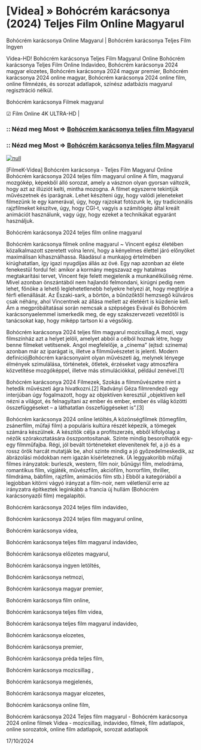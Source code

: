 # [Videa] » Bohócrém karácsonya (2024) Teljes Film Online Magyarul




Bohócrém karácsonya Online Magyarul | Bohócrém karácsonya Teljes Film Ingyen

Videa-HD! Bohócrém karácsonya Teljes Film Magyarul Online Bohócrém karácsonya Teljes Film Online Indavideo, Bohócrém karácsonya 2024 magyar elozetes, Bohócrém karácsonya 2024 magyar premier, Bohócrém karácsonya 2024 online magyar, Bohócrém karácsonya 2024 online film, online filmnézés, és sorozat adatlapok, színész adatbázis magyarul regisztráció nélkül.

Bohócrém karácsonya Filmek magyarul

☑ Film Online 4K ULTRA-HD |

### :: Nézd meg Most => [Bohócrém karácsonya teljes film Magyarul](https://t.co/GjRHSVHNla)

### :: Nézd meg Most => [Bohócrém karácsonya teljes film Magyarul](https://t.co/GjRHSVHNla)

[![null](https://static.wixstatic.com/media/855a25_043b5abeb4ae4d35ac003198e7fe56ed~mv2.gif)](https://t.co/GjRHSVHNla)

[FilmeK-Videa] Bohócrém karácsonya - Teljes Film Magyarul Online Bohócrém karácsonya 2024 teljes film magyarul online A film, magyarul mozgókép, képekből álló sorozat, amely a vásznon olyan gyorsan változik, hogy azt az illúziót kelti, mintha mozogna. A filmet egyszerre tekintjük művészetnek és iparágnak. Lehet készíteni úgy, hogy valódi jeleneteket filmezünk le egy kamerával, úgy, hogy rajzokat fotózunk le, így tradicionális rajzfilmeket készítve, úgy, hogy CGI-t, vagyis a számítógép által kreált animációt használunk, vagy úgy, hogy ezeket a technikákat egyaránt használjuk.

Bohócrém karácsonya 2024 teljes film online magyarul

Bohócrém karácsonya filmek online magyarul ~ Vincent egész életében közalkalmazott szeretett volna lenni, hogy a kényelmes élettel járó előnyöket maximálisan kihasználhassa. Ráadásul a munkajog értelmében kirúghatatlan, így igazi nyugdíjas állás az övé. Egy nap azonban az élete fenekestül fordul fel: amikor a kormány megszavaz egy hatalmas megtakarítási tervet, Vincent feje felett megjelenik a munkanélküliség réme. Mivel azonban önszántából nem hajlandó felmondani, kirúgni pedig nem lehet, főnöke a lehető leglehetetlenebb helyekre helyezi át, hogy megtörje a férfi ellenállását. Az Északi-sark, a börtön, a bűnözőktől hemzsegő külváros csak néhány, ahol Vincentnek az állása mellett az életéért is küzdenie kell. Ám a megpróbáltatásai során nemcsak a szépséges Evával és Bohócrém karácsonyaelemmel ismerkedik meg, de egy szakszervezeti vezetőtől is tanácsokat kap, hogy miképp tartson ki a végsőkig.

Bohócrém karácsonya 2024 teljes film magyarul mozicsillag,A mozi, vagy filmszínház azt a helyet jelöli, amelyet abból a célból hoznak létre, hogy benne filmeket vetítsenek. Angol megfelelője, a „cinema” (ejtsd: szinema) azonban már az iparágat is, illetve a filmművészetet is jelenti. Modern definíciójBohócrém karácsonyaint olyan művészeti ág, melynek lényege élmények szimulálása, történetek, ötletek, érzéseket vagy atmoszféra közvetítése mozgóképpel, illetve más stimulációkkal, például zenével.[1]

Bohócrém karácsonya 2024 Filmezek, Szokás a filmművészetre mint a hetedik művészeti ágra hivatkozni.[2] Radványi Géza filmrendező egy interjúban úgy fogalmazott, hogy az objektíven keresztül „objektíven kell nézni a világot, és felnagyítani az ember és ember, ember és világ közötti összefüggéseket – a láthatatlan összefüggéseket is”.[3]

Bohócrém karácsonya 2024 online letöltés,A közönségfilmek (tömegfilm, zsánerfilm, műfaji film) a populáris kultúra részét képezik, a tömegek számára készülnek. A készítők célja a profitszerzés, ebből kifolyólag a nézők szórakoztatására összpontosítanak. Szinte mindig besorolhatók egy-egy filmműfajba. Régi, jól bevált történeteket elevenítenek fel, a jó és a rossz örök harcát mutatják be, ahol szinte mindig a jó győzedelmeskedik, az ábrázolási módokban nem igazán kísérleteznek. (A leggyakoribb műfaji filmes irányzatok: burleszk, western, film noir, bűnügyi film, melodráma, romantikus film, vígjáték, művészfilm, akciófilm, horrorfilm, thriller, filmdráma, bábfilm, rajzfilm, animációs film stb.) Ebből a kategóriából a legjobban kitörni vágyó irányzat a film-noir, nem véletlenül erre az irányzatra építkeztek leginkább a francia új hullám (Bohócrém karácsonyazői film) megalapítói.

Bohócrém karácsonya 2024 teljes film indavideo,

Bohócrém karácsonya 2024 teljes film magyarul online,

Bohócrém karácsonya videa,

Bohócrém karácsonya teljes film magyarul indavideo,

Bohócrém karácsonya előzetes magyarul,

Bohócrém karácsonya ingyen letöltés,

Bohócrém karácsonya netmozi,

Bohócrém karácsonya magyar premier,

Bohócrém karácsonya film online,

Bohócrém karácsonya teljes film videa,

Bohócrém karácsonya teljes film magyarul indavideo,

Bohócrém karácsonya elozetes,

Bohócrém karácsonya premier,

Bohócrém karácsonya préda teljes film,

Bohócrém karácsonya mozicsillag ,

Bohócrém karácsonya megjelenés,

Bohócrém karácsonya magyar elozetes,

Bohócrém karácsonya online film,

Bohócrém karácsonya 2024 Teljes film magyarul - Bohócrém karácsonya 2024 online filmek Videa - mozicsillag, indavideo, filmek, film adatlapok, online sorozatok, online film adatlapok, sorozat adatlapok

17/10/2024
